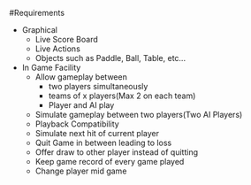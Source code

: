 #Requirements
* Graphical</br>
    * Live Score Board</br>
    * Live Actions
    * Objects such as Paddle, Ball, Table, etc...
* In Game Facility  
    * Allow gameplay between  
        * two players simultaneously
        * teams of x players(Max 2 on each team)
        * Player and AI play
    * Simulate gameplay between two players(Two AI Players)
    * Playback Compatibility
    * Simulate next hit of current player
    * Quit Game in between leading to loss
    * Offer draw to other player instead of quitting
    * Keep game record of every game played 
    * Change player mid game